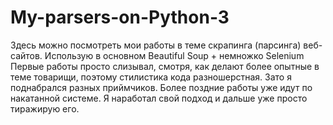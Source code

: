 # My-parsers-on-Python-3
Здесь можно посмотреть мои работы в теме скрапинга (парсинга) веб-сайтов.
Использую в основном Beautiful Soup + немножко Selenium
Первые работы просто слизывал, смотря, как делают более опытные в теме товарищи, поэтому стилистика кода разношерстная.
Зато я поднабрался разных приймчиков. Более поздние работы уже идут по накатанной системе. Я наработал свой подход
и дальше уже просто тиражирую его.
